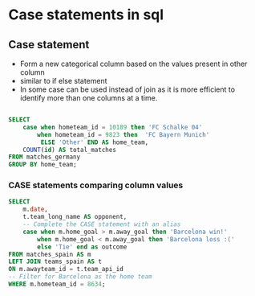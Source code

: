 # Case statements in sql

##  Case statement
- Form a new categorical column based on the values present in other column
- similar to if else statement
- In some case can be used instead of join as it is more efficient to identify more than one columns at a time.

```sql

SELECT 
	case when hometeam_id = 10189 then 'FC Schalke 04'
        when hometeam_id = 9823 then  'FC Bayern Munich'
         ELSE 'Other' END AS home_team,
	COUNT(id) AS total_matches
FROM matches_germany
GROUP BY home_team;
```
### CASE statements comparing column values
```sql
SELECT 
	m.date,
	t.team_long_name AS opponent,
    -- Complete the CASE statement with an alias
	case when m.home_goal > m.away_goal then 'Barcelona win!'
        when m.home_goal < m.away_goal then 'Barcelona loss :(' 
        else 'Tie' end as outcome 
FROM matches_spain AS m
LEFT JOIN teams_spain AS t 
ON m.awayteam_id = t.team_api_id
-- Filter for Barcelona as the home team
WHERE m.hometeam_id = 8634; 
```

